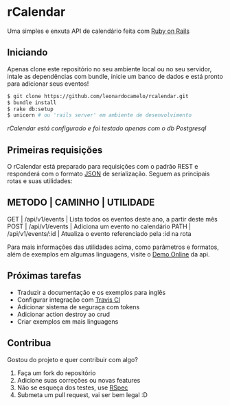# rCalendar
Uma simples e enxuta API de calendário feita com [Ruby on Rails](http://rubyonrails.org/)

## Iniciando
Apenas clone este repositório no seu ambiente local ou no seu servidor,
intale as dependências com bundle, inicie um banco de dados e está
pronto para adicionar seus eventos!

```bash
$ git clone https://github.com/leonardocamelo/rcalendar.git
$ bundle install
$ rake db:setup
$ unicorn # ou 'rails server' em ambiente de desenvolvimento
```
*rCalendar está configurado e foi testado apenas com o db Postgresql*

## Primeiras requisições
O rCalendar está preparado para requisições com o padrão REST e responderá
com o formato [JSON](http://json.org/) de serialização. Seguem as principais
rotas e suas utilidades:

METODO | CAMINHO            | UTILIDADE
---------------------------------------
GET    | /api/v1/events     | Lista todos os eventos deste ano, a partir deste mês
POST   | /api/v1/events     | Adiciona um evento no calendário
PATH   | /api/v1/events/:id | Atualiza o evento referenciado pela :id na rota

Para mais informações das utilidades acima, como parâmetros e formatos, além de
exemplos em algumas linguagens, visite o [Demo Online](https://rcalendar.herokuapp.com) da api.

## Próximas tarefas
- Traduzir a documentação e os exemplos para inglês
- Configurar integração com [Travis CI](https://travis-ci.org/)
- Adicionar sistema de seguraça com tokens
- Adicionar action destroy ao crud
- Criar exemplos em mais linguagens

## Contribua
Gostou do projeto e quer contribuir com algo?
1. Faça um fork do repositório
2. Adicione suas correções ou novas features
3. Não se esqueça dos testes, use [RSpec](http://rspec.info/)
4. Submeta um pull request, vai ser bem legal :D
